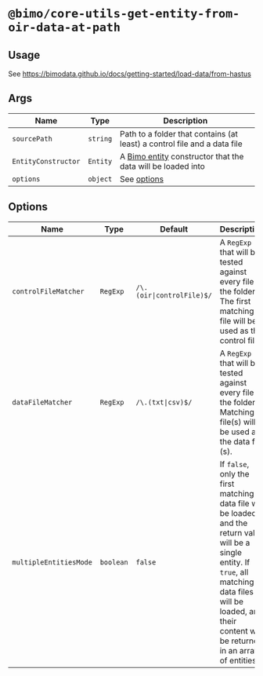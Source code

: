 # `@bimo/core-utils-get-entity-from-oir-data-at-path`

## Usage 

See https://bimodata.github.io/docs/getting-started/load-data/from-hastus

## Args

| Name | Type | Description |
| --- | --- | --- | 
| `sourcePath` | `string` | Path to a folder that contains (at least) a control file and a data file |
| `EntityConstructor` | `Entity` | A [Bimo entity](https://github.com/bimodata/bimo/tree/main/public/core/entities) constructor that the data will be loaded into  |
| `options` | `object` | See [options](#options) |

## Options

| Name | Type | Default | Description |
| --- | --- | --- | --- |
| `controlFileMatcher` | `RegExp` | `/\.(oir\|controlFile)$/` | A `RegExp` that will be tested against every file in the folder. The first matching file will be used as the control file. |
| `dataFileMatcher` | `RegExp` | `/\.(txt\|csv)$/` | A `RegExp` that will be tested against every file in the folder. Matching file(s) will be used as the data file (s). |
| `multipleEntitiesMode` | `boolean` | `false` | If `false`, only the first matching data file will be loaded, and the return value will be a single entity. If `true`, all matching data files will be loaded, and their content will be returned in an array of entities. |

